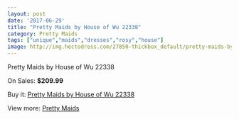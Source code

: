 ```yaml
---
layout: post
date: '2017-06-29'
title: "Pretty Maids by House of Wu 22338"
category: Pretty Maids
tags: ["unique","maids","dresses","rosy","house"]
image: http://img.hectodress.com/27850-thickbox_default/pretty-maids-by-house-of-wu-22338.jpg
---
```

Pretty Maids by House of Wu 22338

On Sales: **$209.99**
<a href="https://www.hectodress.com/pretty-maids/12979-pretty-maids-by-house-of-wu-22338.html"><amp-img layout="responsive" width="600" height="600" src="//img.hectodress.com/27850-thickbox_default/pretty-maids-by-house-of-wu-22338.jpg" alt="Pretty Maids by House of Wu 22338 0" /></a>
<a href="https://www.hectodress.com/pretty-maids/12979-pretty-maids-by-house-of-wu-22338.html"><amp-img layout="responsive" width="600" height="600" src="//img.hectodress.com/27849-thickbox_default/pretty-maids-by-house-of-wu-22338.jpg" alt="Pretty Maids by House of Wu 22338 1" /></a>

Buy it: [Pretty Maids by House of Wu 22338](https://www.hectodress.com/pretty-maids/12979-pretty-maids-by-house-of-wu-22338.html "Pretty Maids by House of Wu 22338")

View more: [Pretty Maids](https://www.hectodress.com/200-pretty-maids "Pretty Maids")